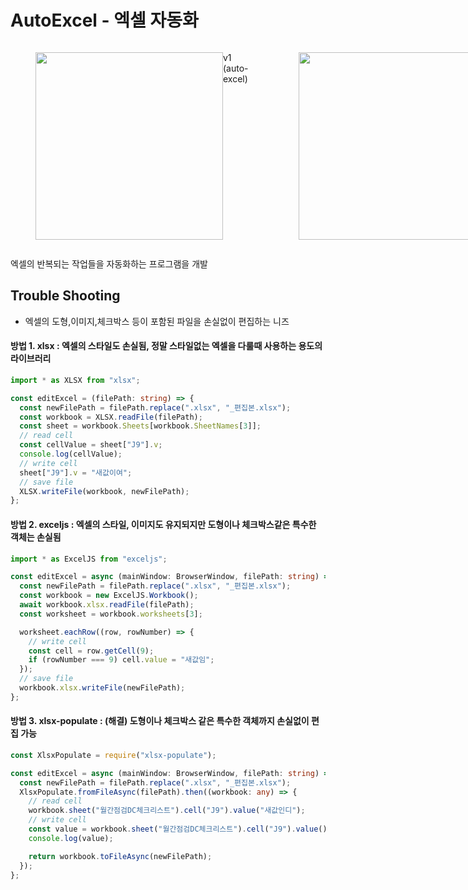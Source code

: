 # AutoExcel - 엑셀 자동화

<div style="display: flex;">
  <figure style="display: flex;">
    <img width=300 src="https://github.com/Hyo-Do/AutoExcel/assets/48408417/dbba0772-1d53-44af-be3b-7a5cb0e70972"/>
    <figcaption>v1 (auto-excel)</figcaption>
  </figure> 
  <figure style="display: flex;">
    <img width=300 src="https://github.com/user-attachments/assets/32b4e4fd-9fe6-48f7-b9b1-3fc9f4b8b899"/>
    <figcaption>v2 (auto-excel-mk2)</figcaption>
  </figure>
</div>

엑셀의 반복되는 작업들을 자동화하는 프로그램을 개발

## Trouble Shooting

- 엑셀의 도형,이미지,체크박스 등이 포함된 파일을 손실없이 편집하는 니즈

#### 방법 1. **xlsx** : 엑셀의 스타일도 손실됨, 정말 스타일없는 엑셀을 다룰때 사용하는 용도의 라이브러리

```ts
import * as XLSX from "xlsx";

const editExcel = (filePath: string) => {
  const newFilePath = filePath.replace(".xlsx", "_편집본.xlsx");
  const workbook = XLSX.readFile(filePath);
  const sheet = workbook.Sheets[workbook.SheetNames[3]];
  // read cell
  const cellValue = sheet["J9"].v;
  console.log(cellValue);
  // write cell
  sheet["J9"].v = "새값이여";
  // save file
  XLSX.writeFile(workbook, newFilePath);
};
```

#### 방법 2. **exceljs** : 엑셀의 스타일, 이미지도 유지되지만 도형이나 체크박스같은 특수한 객체는 손실됨

```ts
import * as ExcelJS from "exceljs";

const editExcel = async (mainWindow: BrowserWindow, filePath: string) => {
  const newFilePath = filePath.replace(".xlsx", "_편집본.xlsx");
  const workbook = new ExcelJS.Workbook();
  await workbook.xlsx.readFile(filePath);
  const worksheet = workbook.worksheets[3];

  worksheet.eachRow((row, rowNumber) => {
    // write cell
    const cell = row.getCell(9);
    if (rowNumber === 9) cell.value = "새값임";
  });
  // save file
  workbook.xlsx.writeFile(newFilePath);
};
```

#### 방법 3. **xlsx-populate** : (해결) 도형이나 체크박스 같은 특수한 객체까지 손실없이 편집 가능

```ts
const XlsxPopulate = require("xlsx-populate");

const editExcel = async (mainWindow: BrowserWindow, filePath: string) => {
  const newFilePath = filePath.replace(".xlsx", "_편집본.xlsx");
  XlsxPopulate.fromFileAsync(filePath).then((workbook: any) => {
    // read cell
    workbook.sheet("월간점검DC체크리스트").cell("J9").value("새값인디");
    // write cell
    const value = workbook.sheet("월간점검DC체크리스트").cell("J9").value();
    console.log(value);

    return workbook.toFileAsync(newFilePath);
  });
};
```
